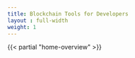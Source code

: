 ```yaml
---
title: Blockchain Tools for Developers
layout : full-width
weight: 1
---
```


{{< partial "home-overview" >}}
